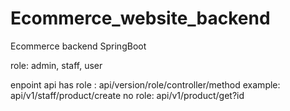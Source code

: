 # Ecommerce_website_backend
Ecommerce backend SpringBoot


role: admin, staff, user 

enpoint api has role : api/version/role/controller/method
example: api/v1/staff/product/create
no role: api/v1/product/get?id 

